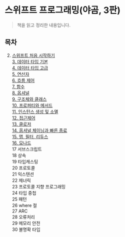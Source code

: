 # 스위프트 프로그래밍(야곰, 3판)
> 책을 읽고 정리한 내용입니다.

## 목차
2. [스위프트 처음 시작하기](https://github.com/lygon55555/TIL/blob/main/Book/%EC%8A%A4%EC%9C%84%ED%94%84%ED%8A%B8%20%ED%94%84%EB%A1%9C%EA%B7%B8%EB%9E%98%EB%B0%8D(%EC%95%BC%EA%B3%B0%2C%203%ED%8C%90)/02.%20%EC%8A%A4%EC%9C%84%ED%94%84%ED%8A%B8%20%EC%B2%98%EC%9D%8C%20%EC%8B%9C%EC%9E%91%ED%95%98%EA%B8%B0.md)  
[3. 데이터 타입 기본](https://github.com/lygon55555/TIL/blob/main/Book/%EC%8A%A4%EC%9C%84%ED%94%84%ED%8A%B8%20%ED%94%84%EB%A1%9C%EA%B7%B8%EB%9E%98%EB%B0%8D(%EC%95%BC%EA%B3%B0%2C%203%ED%8C%90)/03.%20%EB%8D%B0%EC%9D%B4%ED%84%B0%20%ED%83%80%EC%9E%85%20%EA%B8%B0%EB%B3%B8.md)  
[4. 데이터 타입 고급](https://github.com/lygon55555/TIL/blob/main/Book/%EC%8A%A4%EC%9C%84%ED%94%84%ED%8A%B8%20%ED%94%84%EB%A1%9C%EA%B7%B8%EB%9E%98%EB%B0%8D(%EC%95%BC%EA%B3%B0%2C%203%ED%8C%90)/04.%20%EB%8D%B0%EC%9D%B4%ED%84%B0%20%ED%83%80%EC%9E%85%20%EA%B3%A0%EA%B8%89.md)  
[5. 연산자](https://github.com/lygon55555/TIL/blob/main/Book/%EC%8A%A4%EC%9C%84%ED%94%84%ED%8A%B8%20%ED%94%84%EB%A1%9C%EA%B7%B8%EB%9E%98%EB%B0%8D(%EC%95%BC%EA%B3%B0%2C%203%ED%8C%90)/05.%20%EC%97%B0%EC%82%B0%EC%9E%90.md)  
[6. 흐름 제어](https://github.com/lygon55555/TIL/blob/main/Book/%EC%8A%A4%EC%9C%84%ED%94%84%ED%8A%B8%20%ED%94%84%EB%A1%9C%EA%B7%B8%EB%9E%98%EB%B0%8D(%EC%95%BC%EA%B3%B0%2C%203%ED%8C%90)/06.%20%ED%9D%90%EB%A6%84%20%EC%A0%9C%EC%96%B4.md)  
[7. 함수](https://github.com/lygon55555/TIL/blob/main/Book/%EC%8A%A4%EC%9C%84%ED%94%84%ED%8A%B8%20%ED%94%84%EB%A1%9C%EA%B7%B8%EB%9E%98%EB%B0%8D(%EC%95%BC%EA%B3%B0%2C%203%ED%8C%90)/07.%20%ED%95%A8%EC%88%98.md)  
[8. 옵셔널](https://github.com/lygon55555/TIL/blob/main/Book/%EC%8A%A4%EC%9C%84%ED%94%84%ED%8A%B8%20%ED%94%84%EB%A1%9C%EA%B7%B8%EB%9E%98%EB%B0%8D(%EC%95%BC%EA%B3%B0%2C%203%ED%8C%90)/08.%20%EC%98%B5%EC%85%94%EB%84%90.md)  
[9. 구조체와 클래스](https://github.com/lygon55555/TIL/blob/main/Book/%EC%8A%A4%EC%9C%84%ED%94%84%ED%8A%B8%20%ED%94%84%EB%A1%9C%EA%B7%B8%EB%9E%98%EB%B0%8D(%EC%95%BC%EA%B3%B0%2C%203%ED%8C%90)/09.%20%EA%B5%AC%EC%A1%B0%EC%B2%B4%EC%99%80%20%ED%81%B4%EB%9E%98%EC%8A%A4.md)  
[10. 프로퍼티와 메서드](https://github.com/lygon55555/TIL/blob/main/Book/%EC%8A%A4%EC%9C%84%ED%94%84%ED%8A%B8%20%ED%94%84%EB%A1%9C%EA%B7%B8%EB%9E%98%EB%B0%8D(%EC%95%BC%EA%B3%B0%2C%203%ED%8C%90)/10.%20%ED%94%84%EB%A1%9C%ED%8D%BC%ED%8B%B0%EC%99%80%20%EB%A9%94%EC%84%9C%EB%93%9C.md)  
[11. 인스턴스 생성 및 소멸](https://github.com/lygon55555/TIL/blob/main/Book/%EC%8A%A4%EC%9C%84%ED%94%84%ED%8A%B8%20%ED%94%84%EB%A1%9C%EA%B7%B8%EB%9E%98%EB%B0%8D(%EC%95%BC%EA%B3%B0%2C%203%ED%8C%90)/11.%20%EC%9D%B8%EC%8A%A4%ED%84%B4%EC%8A%A4%20%EC%83%9D%EC%84%B1%20%EB%B0%8F%20%EC%86%8C%EB%A9%B8.md)  
[12. 접근제어](https://github.com/lygon55555/TIL/blob/main/Book/%EC%8A%A4%EC%9C%84%ED%94%84%ED%8A%B8%20%ED%94%84%EB%A1%9C%EA%B7%B8%EB%9E%98%EB%B0%8D(%EC%95%BC%EA%B3%B0%2C%203%ED%8C%90)/12.%20%EC%A0%91%EA%B7%BC%EC%A0%9C%EC%96%B4.md)  
[13. 클로저](https://github.com/lygon55555/TIL/blob/main/Book/%EC%8A%A4%EC%9C%84%ED%94%84%ED%8A%B8%20%ED%94%84%EB%A1%9C%EA%B7%B8%EB%9E%98%EB%B0%8D(%EC%95%BC%EA%B3%B0%2C%203%ED%8C%90)/13.%20%ED%81%B4%EB%A1%9C%EC%A0%80.md)  
[14. 옵셔널 체이닝과 빠른 종료](https://github.com/lygon55555/TIL/blob/main/Book/%EC%8A%A4%EC%9C%84%ED%94%84%ED%8A%B8%20%ED%94%84%EB%A1%9C%EA%B7%B8%EB%9E%98%EB%B0%8D(%EC%95%BC%EA%B3%B0%2C%203%ED%8C%90)/14.%20%EC%98%B5%EC%85%94%EB%84%90%20%EC%B2%B4%EC%9D%B4%EB%8B%9D%EA%B3%BC%20%EB%B9%A0%EB%A5%B8%20%EC%A2%85%EB%A3%8C.md)  
[15. 맵, 필터, 리듀스](https://github.com/lygon55555/TIL/blob/main/Book/%EC%8A%A4%EC%9C%84%ED%94%84%ED%8A%B8%20%ED%94%84%EB%A1%9C%EA%B7%B8%EB%9E%98%EB%B0%8D(%EC%95%BC%EA%B3%B0%2C%203%ED%8C%90)/15.%20%EB%A7%B5%2C%20%ED%95%84%ED%84%B0%2C%20%EB%A6%AC%EB%93%80%EC%8A%A4.md)  
[16. 모나드](https://github.com/lygon55555/TIL/blob/main/Book/%EC%8A%A4%EC%9C%84%ED%94%84%ED%8A%B8%20%ED%94%84%EB%A1%9C%EA%B7%B8%EB%9E%98%EB%B0%8D(%EC%95%BC%EA%B3%B0%2C%203%ED%8C%90)/16.%20%EB%AA%A8%EB%82%98%EB%93%9C.md)  
17 서브스크립트  
18 상속  
19 타입캐스팅  
20 프로토콜  
21 익스텐션  
22 제너릭  
23 프로토콜 지향 프로그래밍  
24 타입 중첩  
25 패턴  
26 where 절  
27 ARC  
28 오류처리  
29 메모리 안전  
30 불명확 타입  
